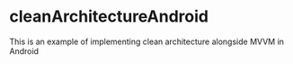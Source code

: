 # cleanArchitectureAndroid
This is an example of implementing clean architecture alongside MVVM in Android 
